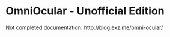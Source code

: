 OmniOcular - Unofficial Edition
==========
Not completed documentation: http://blog.exz.me/omni-ocular/
